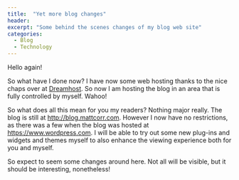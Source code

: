 ```yaml
---
title:  "Yet more blog changes"
header:
excerpt: "Some behind the scenes changes of my blog web site"
categories: 
  - Blog
  - Technology
---
```

Hello again!

So what have I done now?  I have now some web hosting thanks to the nice chaps over at [Dreamhost](https://www.dreamhost.com/). So now I am hosting the blog in an area that is fully controlled by myself. Wahoo!

So what does all this mean for you my readers? Nothing major really. The blog is still at http://blog.mattcorr.com. However I now have no restrictions, as there was a few when the blog was hosted at https://www.wordpress.com. I will be able to try out some new plug-ins and widgets and themes myself to also enhance the viewing experience both for you and myself.

So expect to seem some changes around here. Not all will be visible, but it should be interesting, nonetheless!
